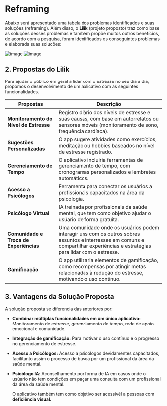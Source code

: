 # Reframing

Abaixo será apresentado uma tabela dos problemas identificados e suas soluções (reframing). Além disso, o **Lilik** (projeto proposto) traz como base as soluções desses problemas e
também propõe muitos outros benefícios, de acordo com a pesquisa, foram identificados os conseguintes problemas e elaborada suas solucões:


 ![image](https://github.com/user-attachments/assets/ff31e5f2-519c-43e0-a6a1-3e6bdddc802d)
![image](https://github.com/user-attachments/assets/6be347b8-2362-49f8-a34e-3293d1ee1fa3)




## 2. Propostas do Lilik<br/>

Para ajudar o público em geral a lidar com o estresse no seu dia a dia, propomos o desenvolvimento de um aplicativo com as seguintes funcionalidades.<br/>

|   Propostas | Descrição| 
|-------------|------------|
| **Monitoramento do Nível de Estresse** | Registro diário dos níveis de estresse e suas causas, com base em autorrelatos ou sensores móveis (monitoramento de sono, frequência cardíaca).| 
| **Sugestões Personalizadas** | O app sugere atividades como exercícios, meditação ou hobbies baseados no nível de estresse registrado. |
| **Gerenciamento de Tempo** | O aplicativo incluiria ferramentas de gerenciamento de tempo, com cronogramas personalizados e lembretes automáticos. |
| **Acesso a Psicólogos** | Ferramenta para conectar os usuários a profissionais capacitados na área da psicologia.|
| **Psicólogo Virtual** | IA treinada por profissionais da saúde mental, que tem como objetivo ajudar o usúario de forma gratuita. |
| **Comunidade e Troca de Experiências** | Uma comunidade onde os usuários podem interagir uns com os outros sobres assuntos e interresses em comuns e compartilhar experiências e estratégias para lidar com o estresse. |
| **Gamificação** | O app utilizaria elementos de gamificação, como recompensas por atingir metas relacionadas à redução do estresse, motivando o uso contínuo. |

## 3. Vantagens da Solução Proposta<br/>

A solução proposta se diferencia das anteriores por:

- **Combinar múltiplas funcionalidades em um único aplicativo:** Monitoramento de estresse, gerenciamento de tempo, rede de apoio emocional e comunidade.

- **Integração de gamificação:** Para motivar o uso contínuo e o progresso no gerenciamento de estresse.

- **Acesso a Psicólogos:** Acesso a psicólogos devidamentes capacitados, facilitanto assim o processo de busca por um profissional da área da saúde mental. 

- **Psicólogo IA**: Aconselhamento por forma de IA em casos onde o usúario não tem condições em pagar uma consulta com um profissional da área da saúde mental.

  O aplicativo também tem como objetivo ser acessivél a pessoas com **deficiência visual.**
